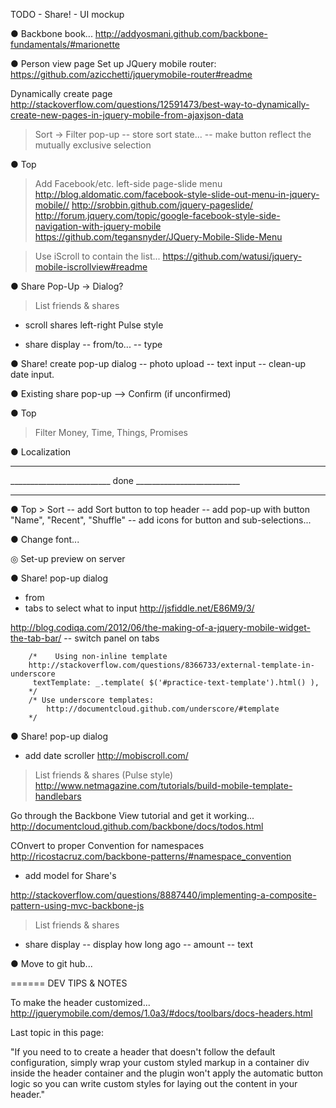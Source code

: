 TODO - Share! - UI mockup


● Backbone book...
http://addyosmani.github.com/backbone-fundamentals/#marionette


● Person view page
Set up JQuery mobile router:
https://github.com/azicchetti/jquerymobile-router#readme

Dynamically create page
http://stackoverflow.com/questions/12591473/best-way-to-dynamically-create-new-pages-in-jquery-mobile-from-ajaxjson-data

> Sort -> Filter pop-up
-- store sort state...
-- make button reflect the mutually exclusive selection


● Top
> Add Facebook/etc. left-side page-slide menu
http://blog.aldomatic.com/facebook-style-slide-out-menu-in-jquery-mobile//
http://srobbin.github.com/jquery-pageslide/
http://forum.jquery.com/topic/google-facebook-style-side-navigation-with-jquery-mobile
https://github.com/tegansnyder/JQuery-Mobile-Slide-Menu

> Use iScroll to contain the list...
https://github.com/watusi/jquery-mobile-iscrollview#readme

● Share Pop-Up -> Dialog?

> List friends & shares 
- scroll shares left-right Pulse style

- share display
-- from/to...
-- type



● Share! create pop-up dialog
-- photo upload
-- text input
-- clean-up date input.

● Existing share pop-up
--> Confirm (if unconfirmed)


● Top
> Filter Money, Time, Things, Promises

● Localization



___________________________________________________________
_________________________  done  __________________________
___________________________________________________________

● Top > Sort
-- add Sort button to top header
-- add pop-up with button  "Name", "Recent", "Shuffle"
-- add icons for button and sub-selections...

● Change font...

◎ Set-up preview on server

● Share! pop-up dialog
- from
- tabs to select what to input
http://jsfiddle.net/E86M9/3/

http://blog.codiqa.com/2012/06/the-making-of-a-jquery-mobile-widget-the-tab-bar/
-- switch panel on tabs

	    /*    Using non-inline template
	    http://stackoverflow.com/questions/8366733/external-template-in-underscore
	     textTemplate: _.template( $('#practice-text-template').html() ),
	    */
	    /* Use underscore templates:
	    	http://documentcloud.github.com/underscore/#template
	    */
● Share! pop-up dialog
- add date scroller
http://mobiscroll.com/

> List friends & shares (Pulse style)
http://www.netmagazine.com/tutorials/build-mobile-template-handlebars

Go through the Backbone View tutorial and get it working...
http://documentcloud.github.com/backbone/docs/todos.html

COnvert to proper Convention for namespaces
http://ricostacruz.com/backbone-patterns/#namespace_convention

- add model for Share's

http://stackoverflow.com/questions/8887440/implementing-a-composite-pattern-using-mvc-backbone-js


> List friends & shares 
- share display
-- display how long ago
-- amount
-- text

● Move to git hub...

======  DEV TIPS & NOTES

To make the header customized...
http://jquerymobile.com/demos/1.0a3/#docs/toolbars/docs-headers.html

Last topic in this page:

"If you need to to create a header that doesn't follow the default configuration, simply wrap your custom styled markup in a container div inside the header container and the plugin won't apply the automatic button logic so you can write custom styles for laying out the content in your header."

